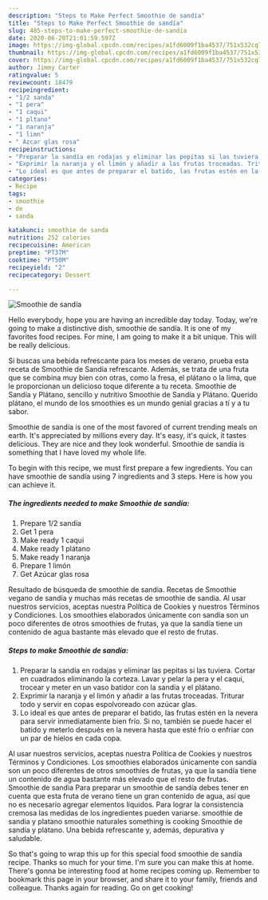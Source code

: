 ```yaml
---
description: "Steps to Make Perfect Smoothie de sandía"
title: "Steps to Make Perfect Smoothie de sandía"
slug: 485-steps-to-make-perfect-smoothie-de-sandia
date: 2020-06-20T21:01:59.597Z
image: https://img-global.cpcdn.com/recipes/a1fd6009f1ba4537/751x532cq70/smoothie-de-sandia-foto-principal.jpg
thumbnail: https://img-global.cpcdn.com/recipes/a1fd6009f1ba4537/751x532cq70/smoothie-de-sandia-foto-principal.jpg
cover: https://img-global.cpcdn.com/recipes/a1fd6009f1ba4537/751x532cq70/smoothie-de-sandia-foto-principal.jpg
author: Jimmy Carter
ratingvalue: 5
reviewcount: 18479
recipeingredient:
- "1/2 sanda"
- "1 pera"
- "1 caqui"
- "1 pltano"
- "1 naranja"
- "1 limn"
- " Azcar glas rosa"
recipeinstructions:
- "Preparar la sandía en rodajas y eliminar las pepitas si las tuviera. Cortar en cuadrados eliminando la corteza. Lavar y pelar la pera y el caqui, trocear y meter en un vaso batidor con la sandía y el plátano."
- "Exprimir la naranja y el limón y añadir a las frutas troceadas. Triturar todo y servir en copas espolvoreado con azúcar glas."
- "Lo ideal es que antes de preparar el batido, las frutas estén en la nevera para servir inmediatamente bien frío. Si no, también se puede hacer el batido y meterlo después en la nevera hasta que esté frío o enfriar con un par de hielos en cada copa."
categories:
- Recipe
tags:
- smoothie
- de
- sanda

katakunci: smoothie de sanda 
nutrition: 252 calories
recipecuisine: American
preptime: "PT37M"
cooktime: "PT50M"
recipeyield: "2"
recipecategory: Dessert

---
```



![Smoothie de sandía](https://img-global.cpcdn.com/recipes/a1fd6009f1ba4537/751x532cq70/smoothie-de-sandia-foto-principal.jpg)

Hello everybody, hope you are having an incredible day today. Today, we're going to make a distinctive dish, smoothie de sandía. It is one of my favorites food recipes. For mine, I am going to make it a bit unique. This will be really delicious.

Si buscas una bebida refrescante para los meses de verano, prueba esta receta de Smoothie de Sandía refrescante. Además, se trata de una fruta que se combina muy bien con otras, como la fresa, el plátano o la lima, que le proporcionan un delicioso toque diferente a tu receta. Smoothie de Sandía y Plátano, sencillo y nutritivo Smoothie de Sandía y Plátano. Querido plátano, el mundo de los smoothies es un mundo genial gracias a tí y a tu sabor.

Smoothie de sandía is one of the most favored of current trending meals on earth. It's appreciated by millions every day. It's easy, it's quick, it tastes delicious. They are nice and they look wonderful. Smoothie de sandía is something that I have loved my whole life.


To begin with this recipe, we must first prepare a few ingredients. You can have smoothie de sandía using 7 ingredients and 3 steps. Here is how you can achieve it.

<!--inarticleads1-->

##### The ingredients needed to make Smoothie de sandía:

1. Prepare 1/2 sandía
1. Get 1 pera
1. Make ready 1 caqui
1. Make ready 1 plátano
1. Make ready 1 naranja
1. Prepare 1 limón
1. Get  Azúcar glas rosa


Resultado de búsqueda de smoothie de sandia. Recetas de Smoothie vegano de sandía y muchas más recetas de smoothie de sandia. Al usar nuestros servicios, aceptas nuestra Política de Cookies y nuestros Términos y Condiciones. Los smoothies elaborados únicamente con sandía son un poco diferentes de otros smoothies de frutas, ya que la sandía tiene un contenido de agua bastante más elevado que el resto de frutas. 

<!--inarticleads2-->

##### Steps to make Smoothie de sandía:

1. Preparar la sandía en rodajas y eliminar las pepitas si las tuviera. Cortar en cuadrados eliminando la corteza. Lavar y pelar la pera y el caqui, trocear y meter en un vaso batidor con la sandía y el plátano.
1. Exprimir la naranja y el limón y añadir a las frutas troceadas. Triturar todo y servir en copas espolvoreado con azúcar glas.
1. Lo ideal es que antes de preparar el batido, las frutas estén en la nevera para servir inmediatamente bien frío. Si no, también se puede hacer el batido y meterlo después en la nevera hasta que esté frío o enfriar con un par de hielos en cada copa.


Al usar nuestros servicios, aceptas nuestra Política de Cookies y nuestros Términos y Condiciones. Los smoothies elaborados únicamente con sandía son un poco diferentes de otros smoothies de frutas, ya que la sandía tiene un contenido de agua bastante más elevado que el resto de frutas. Smoothie de sandia Para preparar un smoothie de sandía debes tener en cuenta que esta fruta de verano tiene un gran contenido de agua, así que no es necesario agregar elementos líquidos. Para lograr la consistencia cremosa las medidas de los ingredientes pueden variarse. smoothie de sandia y platano smoothie naturales something is cooking Smoothie de sandía y plátano. Una bebida refrescante y, además, depurativa y saludable. 

So that's going to wrap this up for this special food smoothie de sandía recipe. Thanks so much for your time. I'm sure you can make this at home. There's gonna be interesting food at home recipes coming up. Remember to bookmark this page in your browser, and share it to your family, friends and colleague. Thanks again for reading. Go on get cooking!
